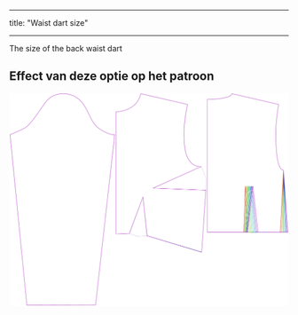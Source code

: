 - - -
title: "Waist dart size"
- - -

The size of the back waist dart

## Effect van deze optie op het patroon

![This image shows the effect of this option by superimposing several variants that have a different value for this option](breanna_waistdartsize_sample.svg "Effect of this option on the pattern")
